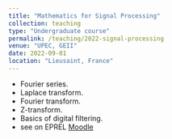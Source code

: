 ```yaml
---
title: "Mathematics for Signal Processing"
collection: teaching
type: "Undergraduate course"
permalink: /teaching/2022-signal-processing
venue: "UPEC, GEII"
date: 2022-09-01
location: "Lieusaint, France"
---
```


* Fourier series.
* Laplace transform.
* Fourier transform.
* Z-transform.
* Basics of digital filtering.
* see on EPREL [Moodle](https://eprel.u-pec.fr/course/view.php?id=9697)

